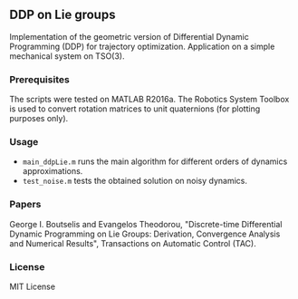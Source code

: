 ## DDP on Lie groups

Implementation of the geometric version of Differential Dynamic Programming (DDP) for trajectory optimization. Application on a simple mechanical system on TSO(3).

### Prerequisites

The scripts were tested on MATLAB R2016a. The Robotics System Toolbox is used to convert rotation matrices to unit quaternions (for plotting purposes only).

### Usage

* `main_ddpLie.m` runs the main algorithm for different orders of dynamics approximations.
* `test_noise.m` tests the obtained solution on noisy dynamics.

### Papers

George I. Boutselis and Evangelos Theodorou,
"Discrete-time Differential Dynamic Programming on Lie Groups: Derivation, Convergence Analysis and Numerical Results", Transactions on Automatic Control (TAC).

### License

MIT License
